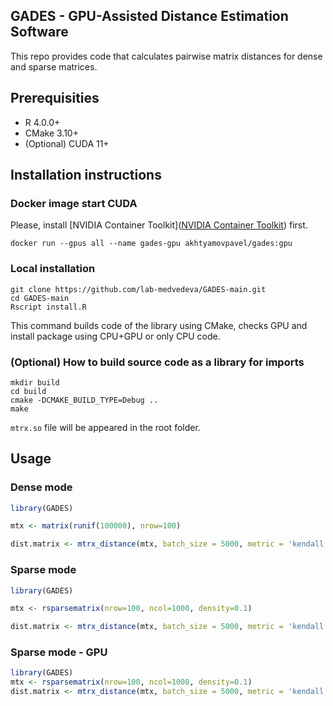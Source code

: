 ## GADES - GPU-Assisted Distance Estimation Software

This repo provides code that calculates pairwise matrix distances for dense and sparse matrices.

## Prerequisities

* R 4.0.0+
* CMake 3.10+
* (Optional) CUDA 11+

## Installation instructions

### Docker image start CUDA

Please, install [NVIDIA Container Toolkit]([NVIDIA Container Toolkit](https://github.com/NVIDIA/nvidia-container-toolkit)) first.

```shell
docker run --gpus all --name gades-gpu akhtyamovpavel/gades:gpu
```

### Local installation
```shell
git clone https://github.com/lab-medvedeva/GADES-main.git
cd GADES-main
Rscript install.R
```
This command builds code of the library using CMake, checks GPU and install package using CPU+GPU or only CPU code.

### (Optional) How to build source code as a library for imports

```shell
mkdir build
cd build
cmake -DCMAKE_BUILD_TYPE=Debug ..
make
```

`mtrx.so` file will be appeared in the root folder.

## Usage

### Dense mode
```R
library(GADES)

mtx <- matrix(runif(100000), nrow=100)

dist.matrix <- mtrx_distance(mtx, batch_size = 5000, metric = 'kendall', type='gpu', sparse=F, write=T)
```

### Sparse mode
```R
library(GADES)

mtx <- rsparsematrix(nrow=100, ncol=1000, density=0.1)

dist.matrix <- mtrx_distance(mtx, batch_size = 5000, metric = 'kendall', type='cpu', sparse=T, write=T)
```

### Sparse mode - GPU
```R
library(GADES)
mtx <- rsparsematrix(nrow=100, ncol=1000, density=0.1)
dist.matrix <- mtrx_distance(mtx, batch_size = 5000, metric = 'kendall', type='gpu', sparse=T, write=T)
```



